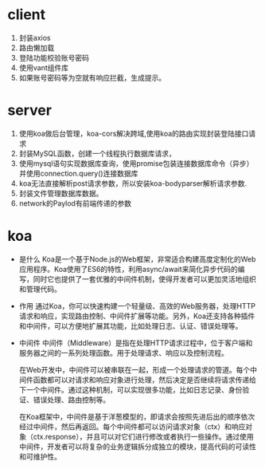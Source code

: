 # client
1. 封装axios
2. 路由懒加载
3. 登陆功能校验账号密码
3. 使用vant组件库
5. 如果账号密码等为空就有响应拦截，生成提示。


# server
1. 使用koa做后台管理，koa-cors解决跨域,使用koa的路由实现封装登陆接口请求
2. 封装MySQL函数，创建一个线程执行数据库请求，
3. 使用mysql语句实现数据库查询，使用promise包装连接数据库命令（异步）并使用connection.query()连接数据库
4. koa无法直接解析post请求参数，所以安装koa-bodyparser解析请求参数.
5. 封装文件管理数据库数据。
6. network的Paylod有前端传递的参数


# koa
- 是什么
    Koa是一个基于Node.js的Web框架，非常适合构建高度定制化的Web应用程序。Koa使用了ES6的特性，利用async/await来简化异步代码的编写，同时它也提供了一套优雅的中间件机制，使得开发者可以更加灵活地组织和管理代码。

- 作用
    通过Koa，你可以快速构建一个轻量级、高效的Web服务器，处理HTTP请求和响应，实现路由控制、中间件扩展等功能。另外，Koa还支持各种插件和中间件，可以方便地扩展其功能，比如处理日志、认证、错误处理等。

- 中间件
    中间件（Middleware）是指在处理HTTP请求过程中，位于客户端和服务器之间的一系列处理函数。用于处理请求、响应以及控制流程。

    在Web开发中，中间件可以被串联在一起，形成一个处理请求的管道。每个中间件函数都可以对请求和响应对象进行处理，然后决定是否继续将请求传递给下一个中间件。通过这种机制，可以实现很多功能，比如日志记录、身份验证、错误处理、路由控制等。

    在Koa框架中，中间件是基于洋葱模型的，即请求会按照先进后出的顺序依次经过中间件，然后再返回。每个中间件都可以访问请求对象（ctx）和响应对象（ctx.response），并且可以对它们进行修改或者执行一些操作。通过使用中间件，开发者可以将复杂的业务逻辑拆分成独立的模块，提高代码的可读性和可维护性。